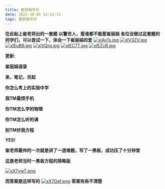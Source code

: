 ```yaml
---
title: 崔丽娟专栏
date: 2022-10-05 12:12:11
tags: 崔丽娟专栏
---
```

**在此贴上崔老师出的一套题**
**以警世人，惹谁都不能惹崔丽娟**
**各位没做过这套题的同学们，可以尝试一下，体会一下崔丽娟的爱**
[![xlAv1s.jpg](https://s1.ax1x.com/2022/10/04/xlAv1s.jpg)](https://imgse.com/i/xlAv1s)
[![xlV3ZV.jpg](https://s1.ax1x.com/2022/10/04/xlV3ZV.jpg)](https://imgse.com/i/xlV3ZV)
[![xlEuB6.jpg](https://s1.ax1x.com/2022/10/04/xlEuB6.jpg)](https://imgse.com/i/xlEuB6)
[![xlVQrq.jpg](https://s1.ax1x.com/2022/10/04/xlVQrq.jpg)](https://imgse.com/i/xlVQrq)
[![xlEC7T.jpg](https://s1.ax1x.com/2022/10/04/xlEC7T.jpg)](https://imgse.com/i/xlEC7T)
[![xlEZcR.jpg](https://s1.ax1x.com/2022/10/04/xlEZcR.jpg)](https://imgse.com/i/xlEZcR)

**更新:**

**崔丽娟语录**

**来，笔记，另起**

**你怎么考上的实验中学**

**我TM最烦手机**

**你TM怎么学的物理**

**你TM怎么听的课**

**别TM抄我方程**

**YES!**

**崔老师最帅的一次就是讲了一道难题，写了一黑板，成功压了十分钟堂**

**这是老师当时一黑板方程的简略版**

[![xX7ywT.png](https://s1.ax1x.com/2022/11/06/xX7ywT.png)](https://imgse.com/i/xX7ywT)

**而答案是这样写的**
[![xX7Gef.png](https://s1.ax1x.com/2022/11/06/xX7Gef.png)](https://imgse.com/i/xX7Gef)
**答案有些不清楚**
